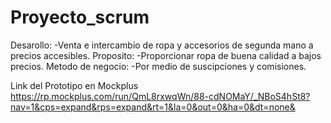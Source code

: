 # Proyecto_scrum
Desarollo:
-Venta e intercambio de ropa y accesorios de segunda mano a precios accesibles.
Proposito:
-Proporcionar ropa de buena calidad a bajos precios.
Metodo de negocio:
-Por medio de suscipciones y comisiones.

Link del Prototipo en Mockplus 
https://rp.mockplus.com/run/QmL8rxwqWn/88-cdNOMaY/_NBoS4hSt8?nav=1&cps=expand&rps=expand&rt=1&la=0&out=0&ha=0&dt=none& 
